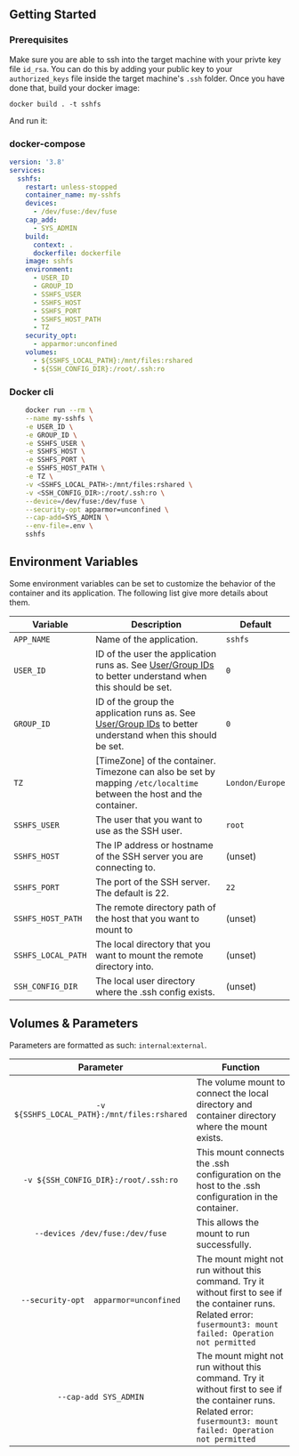 ## Getting Started

### Prerequisites

Make sure you are able to ssh into the target machine with your privte key file `id_rsa`. You can do this by adding your public key to your `authorized_keys` file inside the target machine's `.ssh` folder. Once you have done that, build your docker image:

`docker build . -t sshfs`

And run it:

### docker-compose

```yaml
version: '3.8'
services:
  sshfs:
    restart: unless-stopped
    container_name: my-sshfs
    devices:
      - /dev/fuse:/dev/fuse
    cap_add:
      - SYS_ADMIN
    build:
      context: .
      dockerfile: dockerfile
    image: sshfs
    environment:
      - USER_ID
      - GROUP_ID
      - SSHFS_USER
      - SSHFS_HOST
      - SSHFS_PORT
      - SSHFS_HOST_PATH
      - TZ
    security_opt:
      - apparmor:unconfined
    volumes:
      - ${SSHFS_LOCAL_PATH}:/mnt/files:rshared
      - ${SSH_CONFIG_DIR}:/root/.ssh:ro
```
### Docker cli

```bash
    docker run --rm \
    --name my-sshfs \
    -e USER_ID \
    -e GROUP_ID \
    -e SSHFS_USER \
    -e SSHFS_HOST \
    -e SSHFS_PORT \
    -e SSHFS_HOST_PATH \
    -e TZ \
    -v <SSHFS_LOCAL_PATH>:/mnt/files:rshared \
    -v <SSH_CONFIG_DIR>:/root/.ssh:ro \
    --device=/dev/fuse:/dev/fuse \
    --security-opt apparmor=unconfined \
    --cap-add=SYS_ADMIN \
    --env-file=.env \
    sshfs
```

## Environment Variables

Some environment variables can be set to customize the behavior of the container
and its application.  The following list give more details about them.

| Variable       | Description                                  | Default |
|----------------|----------------------------------------------|---------|
|`APP_NAME`| Name of the application. | `sshfs` |
|`USER_ID`| ID of the user the application runs as.  See [User/Group IDs](#usergroup-ids) to better understand when this should be set. | `0` |
|`GROUP_ID`| ID of the group the application runs as.  See [User/Group IDs](#usergroup-ids) to better understand when this should be set. | `0` |
|`TZ`| [TimeZone] of the container.  Timezone can also be set by mapping `/etc/localtime` between the host and the container. | `London/Europe` |
|`SSHFS_USER`| The user that you want to use as the SSH user. | `root` |
|`SSHFS_HOST`| The IP address or hostname of the SSH server you are connecting to. | (unset) |
|`SSHFS_PORT`| The port of the SSH server. The default is 22. | `22` |
|`SSHFS_HOST_PATH`| The remote directory path of the host that you want to mount to | (unset) |
|`SSHFS_LOCAL_PATH`| The local directory that you want to mount the remote directory into. | (unset)|
|`SSH_CONFIG_DIR`| The local user directory where the .ssh config exists.| (unset)|

## Volumes & Parameters

Parameters are formatted as such: `internal`:`external`.

| Parameter | Function |
| :----: | --- |
| `-v ${SSHFS_LOCAL_PATH}:/mnt/files:rshared` | The volume mount to connect the local directory and container directory where the mount exists. |
| `-v ${SSH_CONFIG_DIR}:/root/.ssh:ro` | This mount connects the .ssh configuration on the host to the .ssh configuration in the container. ||
| `--devices /dev/fuse:/dev/fuse` | This allows the mount to run successfully. |
| `--security-opt  apparmor=unconfined` | The mount might not run without this command. Try it without first to see if the container runs. Related error: `fusermount3: mount failed: Operation not permitted` |
| `--cap-add SYS_ADMIN` | The mount might not run without this command. Try it without first to see if the container runs. Related error: `fusermount3: mount failed: Operation not permitted` |